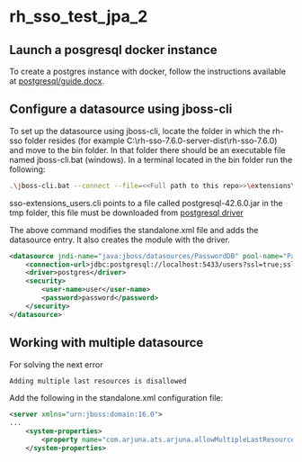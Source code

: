 # rh_sso_test_jpa_2

## Launch a posgresql docker instance

To create a postgres instance with docker, follow the instructions available at [postgresql/guide.docx](postgresql/guide.docx).

## Configure a datasource using jboss-cli

To set up the datasource using jboss-cli, locate the folder in which the rh-sso folder resides (for example C:\rh-sso-7.6.0-server-dist\rh-sso-7.6.0) and move to the bin folder. In that folder there should be an executable file named jboss-cli.bat (windows). In a terminal located in the bin folder run the following:

```bash
.\jboss-cli.bat --connect --file=<<Full path to this repo>>\extensions\sso-extensions_users.cli
```

sso-extensions_users.cli points to a file called postgresql-42.6.0.jar in the tmp folder, this file must be downloaded from [postgresql driver](https://jdbc.postgresql.org/download/)

The above command modifies the standalone.xml file and adds the datasource entry. It also creates the module with the driver.

```xml
<datasource jndi-name="java:jboss/datasources/PasswordDB" pool-name="PasswordDB" enabled="true" use-java-context="true">
    <connection-url>jdbc:postgresql://localhost:5433/users?ssl=true;sslfactory=org.postgresql.ssl.NonValidatingFactory</connection-url>
    <driver>postgres</driver>
    <security>
        <user-name>user</user-name>
        <password>password</password>
    </security>
</datasource>
```

## Working with multiple datasource

For solving the next error

```bash
Adding multiple last resources is disallowed
```

Add the following in the standalone.xml configuration file:

```xml
<server xmlns="urn:jboss:domain:16.0">
...
    <system-properties>
        <property name="com.arjuna.ats.arjuna.allowMultipleLastResources" value="true"/>
    </system-properties>
```

